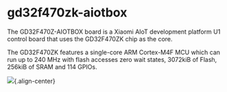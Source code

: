 gd32f470zk-aiotbox
==================

The GD32F470Z-AIOTBOX board is a Xiaomi AIoT development platform U1
control board that uses the GD32F470ZK chip as the core.

The GD32F470ZK features a single-core ARM Cortex-M4F MCU which can run
up to 240 MHz with flash accesses zero wait states, 3072kiB of Flash,
256kiB of SRAM and 114 GPIOs.

![](gd32f470z_aiotbox.png){.align-center}
